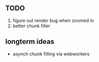 ## TODO

1. figure out render bug when zoomed in
2. better chunk filler

## longterm ideas
- asynch chunk filling via webworkers